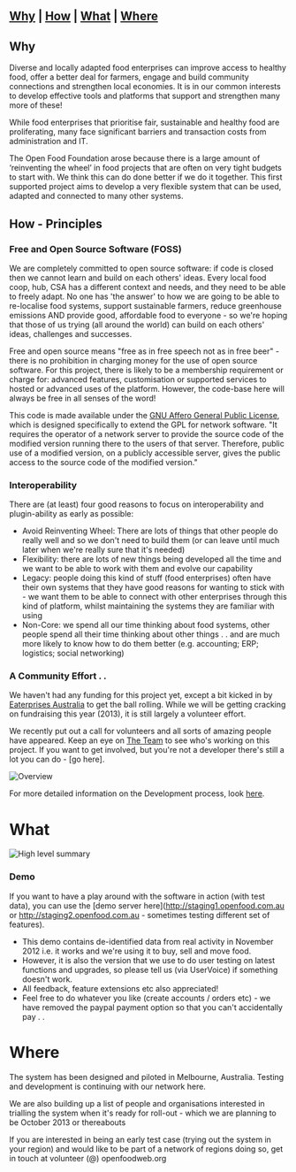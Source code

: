 ## [Why](#Why)  |  [How](#How)  |  [What](#What)  |  [Where](#Where)  

## Why <a id="Why"/>

Diverse and locally adapted food enterprises can improve access to healthy food, offer a better deal for farmers, engage and build community connections and strengthen local economies. It is in our common interests to develop effective tools and platforms that support and strengthen many more of these!

While food enterprises that prioritise fair, sustainable and healthy food are proliferating, many face significant barriers and transaction costs from administration and IT.

The Open Food Foundation arose because there is a large amount of ‘reinventing the wheel’ in food projects that are often on very tight budgets to start with. We think this can do done better if we do it together. This first supported project aims to develop a very flexible system that can be used, adapted and connected to many other systems.

## How - Principles <a id="How"/>

### Free and Open Source Software (FOSS) <a id="FOSS"/>

We are completely committed to open source software: if code is closed then we cannot learn and build on each others' ideas. Every local food coop, hub, CSA has a different context and needs, and they need to be able to freely adapt. No one has 'the answer' to how we are going to be able to re-localise food systems, support sustainable farmers, reduce greenhouse emissions AND provide good, affordable food to everyone - so we're hoping that those of us trying (all around the world) can build on each others' ideas, challenges and successes.

Free and open source means "free as in free speech not as in free beer" - there is no prohibition in charging money for the use of open source software. For this project, there is likely to be a membership requirement or charge for: advanced features, customisation or supported services to hosted or advanced uses of the platform. However, the code-base here will always be free in all senses of the word!

This code is made available under the [GNU Affero General Public License](http://www.gnu.org/licenses/agpl-3.0.html), which is designed specifically to extend the GPL for network software. "It requires the operator of a network server to provide the source code of the modified version running there to the users of that server. Therefore, public use of a modified version, on a publicly accessible server, gives the public access to the source code of the modified version."

### Interoperability <a id="Interop">

There are (at least) four good reasons to focus on interoperability and plugin-ability as early as possible:
*  Avoid Reinventing Wheel: There are lots of things that other people do really well and so we don't need to build them (or can leave until much later when we're really sure that it's needed)
*  Flexibility: there are lots of new things being developed all the time and we want to be able to work with them and evolve our capability
*  Legacy: people doing this kind of stuff (food enterprises) often have their own systems that they have good reasons for wanting to stick with - we want them to be able to connect with other enterprises through this kind of platform, whilst maintaining the systems they are familiar with using
*  Non-Core: we spend all our time thinking about food systems, other people spend all their time thinking about other things . . and are much more likely to know how to do them better (e.g. accounting; ERP; logistics; social networking)

### A Community Effort . . <a id="Volunteers"/>

We haven't had any funding for this project yet, except a bit kicked in by [Eaterprises Australia](http://www.eaterprises.com.au) to get the ball rolling. While we will be getting cracking on fundraising this year (2013), it is still largely a volunteer effort.

We recently put out a call for volunteers and all sorts of amazing people have appeared. Keep an eye on [The Team](www.openfoodweb.org/platform) to see who's working on this project. If you want to get involved, but you're not a developer there's still a lot you can do - [go here].
 
![Overview](http://openfoodweb.org/foundation/wp-content/uploads/2012/12/OFWF-Platform-Call-for-Volunteers-1024x723.jpg)

For more detailed information on the Development process, look [here](#Development).

# What <a id="What"/>

![High level summary](http://openfoodweb.org/foundation/wp-content/uploads/2012/12/OFW-Platform-pic.png)

### Demo <a id="Demo"/>

If you want to have a play around with the software in action (with test data), you can use the [demo server here](http://staging1.openfood.com.au or http://staging2.openfood.com.au - sometimes testing different set of features). 
*  This demo contains de-identified data from real activity in November 2012 i.e. it works and we're using it to buy, sell and move food. 
*  However, it is also the version that we use to do user testing on latest functions and upgrades, so please tell us (via UserVoice) if something doesn't work.
*  All feedback, feature extensions etc also appreciated!
*  Feel free to do whatever you like (create accounts / orders etc) - we have removed the paypal payment option so that you can't accidentally pay . .
 
# Where <a id="Where"/>

The system has been designed and piloted in Melbourne, Australia. Testing and development is continuing with our network here.

We are also building up a list of people and organisations interested in trialling the system when it's ready for roll-out - which we are planning to be October 2013 or thereabouts

If you are interested in being an early test case (trying out the system in your region) and would like to be part of a network of regions doing so, get in touch at volunteer (@) openfoodweb.org 
